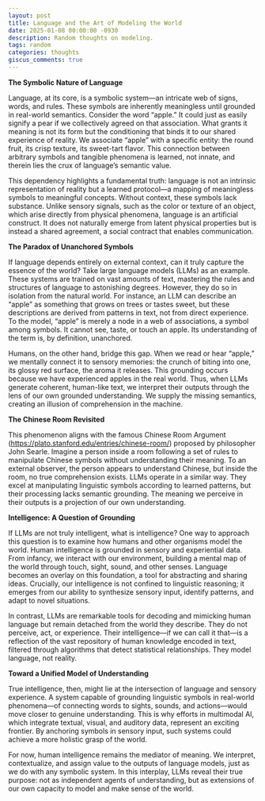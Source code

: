 ```yaml
---
layout: post
title: Language and the Art of Modeling the World
date: 2025-01-08 00:00:00 -0930
description: Random thoughts on modeling.
tags: random
categories: thoughts
giscus_comments: true
---
```


**The Symbolic Nature of Language**

Language, at its core, is a symbolic system—an intricate web of signs, words, and rules. These symbols are inherently meaningless until grounded in real-world semantics. Consider the word “apple.” It could just as easily signify a pear if we collectively agreed on that association. What grants it meaning is not its form but the conditioning that binds it to our shared experience of reality. We associate “apple” with a specific entity: the round fruit, its crisp texture, its sweet-tart flavor. This connection between arbitrary symbols and tangible phenomena is learned, not innate, and therein lies the crux of language’s semantic value.

This dependency highlights a fundamental truth: language is not an intrinsic representation of reality but a learned protocol—a mapping of meaningless symbols to meaningful concepts. Without context, these symbols lack substance. Unlike sensory signals, such as the color or texture of an object, which arise directly from physical phenomena, language is an artificial construct. It does not naturally emerge from latent physical properties but is instead a shared agreement, a social contract that enables communication.

**The Paradox of Unanchored Symbols**

If language depends entirely on external context, can it truly capture the essence of the world? Take large language models (LLMs) as an example. These systems are trained on vast amounts of text, mastering the rules and structures of language to astonishing degrees. However, they do so in isolation from the natural world. For instance, an LLM can describe an “apple” as something that grows on trees or tastes sweet, but these descriptions are derived from patterns in text, not from direct experience. To the model, “apple” is merely a node in a web of associations, a symbol among symbols. It cannot see, taste, or touch an apple. Its understanding of the term is, by definition, unanchored.

Humans, on the other hand, bridge this gap. When we read or hear “apple,” we mentally connect it to sensory memories: the crunch of biting into one, its glossy red surface, the aroma it releases. This grounding occurs because we have experienced apples in the real world. Thus, when LLMs generate coherent, human-like text, we interpret their outputs through the lens of our own grounded understanding. We supply the missing semantics, creating an illusion of comprehension in the machine.

**The Chinese Room Revisited**

This phenomenon aligns with the famous Chinese Room Argument (https://plato.stanford.edu/entries/chinese-room/) proposed by philosopher John Searle. Imagine a person inside a room following a set of rules to manipulate Chinese symbols without understanding their meaning. To an external observer, the person appears to understand Chinese, but inside the room, no true comprehension exists. LLMs operate in a similar way. They excel at manipulating linguistic symbols according to learned patterns, but their processing lacks semantic grounding. The meaning we perceive in their outputs is a projection of our own understanding.

**Intelligence: A Question of Grounding**

If LLMs are not truly intelligent, what is intelligence? One way to approach this question is to examine how humans and other organisms model the world. Human intelligence is grounded in sensory and experiential data. From infancy, we interact with our environment, building a mental map of the world through touch, sight, sound, and other senses. Language becomes an overlay on this foundation, a tool for abstracting and sharing ideas. Crucially, our intelligence is not confined to linguistic reasoning; it emerges from our ability to synthesize sensory input, identify patterns, and adapt to novel situations.

In contrast, LLMs are remarkable tools for decoding and mimicking human language but remain detached from the world they describe. They do not perceive, act, or experience. Their intelligence—if we can call it that—is a reflection of the vast repository of human knowledge encoded in text, filtered through algorithms that detect statistical relationships. They model language, not reality.

**Toward a Unified Model of Understanding**

True intelligence, then, might lie at the intersection of language and sensory experience. A system capable of grounding linguistic symbols in real-world phenomena—of connecting words to sights, sounds, and actions—would move closer to genuine understanding. This is why efforts in multimodal AI, which integrate textual, visual, and auditory data, represent an exciting frontier. By anchoring symbols in sensory input, such systems could achieve a more holistic grasp of the world.

For now, human intelligence remains the mediator of meaning. We interpret, contextualize, and assign value to the outputs of language models, just as we do with any symbolic system. In this interplay, LLMs reveal their true purpose: not as independent agents of understanding, but as extensions of our own capacity to model and make sense of the world.
